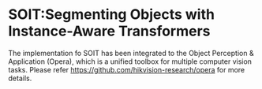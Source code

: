 # SOIT:Segmenting Objects with Instance-Aware Transformers

The implementation fo SOIT has been integrated to the Object Perception & Application (Opera), which is a unified toolbox for multiple computer vision tasks. Please refer https://github.com/hikvision-research/opera for more details.
